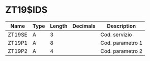 # ZT19$IDS

| Name | Type | Length | Decimals | Description |
| ---- | ---- | ------ | -------- | ----------- |
| ZT19SE | A | 3 |  | Cod. servizio |
| ZT19P1 | A | 8 |  | Cod. parametro 1 |
| ZT19P2 | A | 4 |  | Cod. parametro 2 |